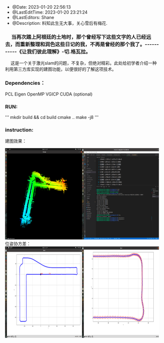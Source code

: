  * @Date: 2023-01-20 22:56:13
 * @LastEditTime: 2023-01-20 23:21:24
 * @LastEditors: Shane
 * @Description: 料知此生无大事，关心雪后有梅花.
###  &emsp; 当再次踏上阿根廷的土地时，那个曾经写下这些文字的人已经远去，而重新整理和润色这些日记的我，不再是曾经的那个我了。-----------《让我们彼此理解》-切.格瓦拉。
&emsp; 这是一个关于激光slam的问题，不复杂，但绝对精彩。此处给初学者介绍一种利用第三方库实现的建图功能，以便很好的了解这项技术。
### Dependencies：
PCL
Eigen
OpenMP
VGICP
CUDA (optional)
### RUN:
'''
mkdir build && cd build
cmake .. 
make -j8
'''
### instruction:
建图效果：
<div align=center><img width = '850' height ='300' src =map.png></div> 
位姿协方差：
<div align=center><img width = '850' height ='300' src =cov.png></div> 
